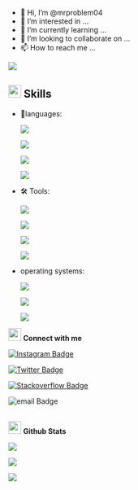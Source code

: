 - 👋 Hi, I’m @mrproblem04
- 👀 I’m interested in ...
- 🌱 I’m currently learning ...
- 💞️ I’m looking to collaborate on ...
- 📫 How to reach me ...


![](https://komarev.com/ghpvc/?username=mrproblem04&color=blueviolet)

## <img src="https://media2.giphy.com/media/QssGEmpkyEOhBCb7e1/giphy.gif?cid=ecf05e47a0n3gi1bfqntqmob8g9aid1oyj2wr3ds3mg700bl&rid=giphy.gif" width ="25"><b> Skills</b>

- 📖languages:

    ![](https://img.shields.io/badge/Code-Python-informational?style=flat&logo=python&logoColor=yellow&color=2bbc8a)

    ![](https://img.shields.io/badge/Code-Javascript-informational?style=flat&logo=javascript&logoColor=yellow&color=2bbc8a)

    ![](https://img.shields.io/badge/Code-HTML-informational?style=flat&logo=html5&logoColor=orange&color=2bbc8a)

    ![](https://img.shields.io/badge/Code-CSS-informational?style=flat&logo=css3&logoColor=blue&color=2bbc8a)

- 🛠️ Tools:

    ![](https://img.shields.io/badge/Tools-Git-informational?style=flat&logo=git&logoColor=red&color=2bbc8a)

    ![](https://img.shields.io/badge/Tools-Github-informational?style=flat&logo=github&logoColor=white&color=2bbc8a)

    ![](https://img.shields.io/badge/Tools-Visual_Studio_Code-informational?style=flat&logo=visual-studio-code&logoColor=blue&color=2bbc8a)

 
    ![](https://img.shields.io/badge/Tools-Blender-informational?style=flat&logo=blender&logoColor=white&color=2bbc8a)

- operating systems:

    ![](https://img.shields.io/badge/OS-Linux-informational?style=flat&logo=linux&logoColor=white&color=2bbc8a)

    ![](https://img.shields.io/badge/OS-Windows-informational?style=flat&logo=windows&logoColor=blue&color=2bbc8a)

    ![](https://img.shields.io/badge/OS-Android-informational?style=flat&logo=android&logoColor=green&color=2bbc8a)

<p>
<img src="https://media.giphy.com/media/3o7TKSjRrfIPjeiVy0/giphy.gif" width="25"> <b>Connect with me</b>

<!-- [![Linkedin Badge](https://img.shields.io/badge/-mrproblem04-blue?style=flat-square&logo=Linkedin&logoColor=white&link=https://www.linkedin.com/in/mrproblem04/)](https://www.linkedin.com/in/mrproblem04/) -->

[![Instagram Badge](https://img.shields.io/badge/-mrproblem04-purple?style=plastic&logo=instagram&logoColor=white&link=https://www.instagram.com/mr_problem._04/)](https://www.instagram.com/mr_problem._04/)

[![Twitter Badge](https://img.shields.io/badge/-mrproblem04-inactive?style=plastic&logo=twitter&logoColor=white&link=https://twitter.com/mr_problem0403/)](https://twitter.com/mr_problem0403/)

[![Stackoverflow Badge](https://img.shields.io/badge/-mrproblem04-blue?style=plastic&logo=stackoverflow&logoColor=white&link=https://stackoverflow.com/users/20147598/problem/)](https://stackoverflow.com/users/20147598/problem)

![email Badge](https://img.shields.io/badge/-mrproblem04-blueviolet?style=plastic&logo=gmail&logoColor=orange&link=mailto:mr_problem.dipak@proton.me)

</p>

<p>
<br>
<img src="https://media.giphy.com/media/iY8CRBdQXODJSCERIr/giphy.gif" width="25"> <b>Github Stats</b>

![](https://github-readme-stats.vercel.app/api?username=mrproblem04&show_icons=true&theme=radical)

![](https://github-readme-stats.vercel.app/api/top-langs/?username=mrproblem04&theme=radical)

![](https://github-readme-streak-stats.herokuapp.com/?user=mrproblem04&theme=radical)

</p>